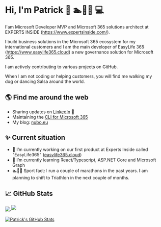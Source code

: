 
# Hi, I'm Patrick 👋 🏊🚴🏃 💻
I'am Microsoft Developer MVP and Microsoft 365 solutions architect at EXPERTS INSIDE (https://www.expertsinside.com/). 

I build business solutions in the Microsoft 365 ecosystem for my international customers and I am the main developer of EasyLife 365 (https://www.easylife365.cloud) a new governance solution for Microsoft 365.

I am actively contributing to various projects on GitHub. 

When I am not coding or helping customers, you will find me walking my dog or dancing Salsa around the world.

## 🌎 Find me around the web 
- Sharing updates on <a href="https://www.linkedin.com/in/plamber/">LinkedIn</a> 💼
- Maintaining the <a href="https://github.com/pnp/cli-microsoft365">CLI for Microsoft 365</a>
- My blog: <a href="https://nubo.eu/" target="_blank">nubo.eu</a>

## ✨ Current situation
- 🔭 I’m currently working on our first product at Experts Inside called "EasyLife365" (<a href="https://www.easylife365.cloud" target="_blank">easylife365.cloud</a>) 
- 🌱 I’m currently learning React/Typescript, ASP.NET Core and Microsoft Graph
- 🏊🚴🏃 Sport fact: I run a couple of marathons in the past years. I am planning to shift to Triathlon in the next couple of months.

## 📈 GitHub Stats

<a href="https://github.com/plamber/">
  <img align="center" src="https://github-readme-stats.vercel.app/api?username=plamber&show_icons=true&include_all_commits=false&count_private=true" />
  <img src="https://github-readme-streak-stats.herokuapp.com/?user=plamber&hide_border=false" />
</a> 
<br />
<br />
<a href="https://github.com/plamber/">
  <img align="center" src="https://github-readme-stats.vercel.app/api/top-langs/?username=plamber" alt="Patrick's GitHub Stats" />
</a>

<!--
**plamber/plamber** is a ✨ _special_ ✨ repository because its `README.md` (this file) appears on your GitHub profile.

Here are some ideas to get you started:

- 🔭 I’m currently working on ...
- 🌱 I’m currently learning ...
- 👯 I’m looking to collaborate on ...
- 🤔 I’m looking for help with ...
- 💬 Ask me about ...
- 📫 How to reach me: ...
- 😄 Pronouns: ...
- ⚡ Fun fact: ...
-->
